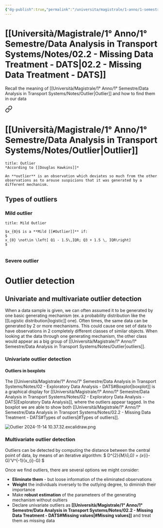 ```yaml
---
{"dg-publish":true,"permalink":"/universita/magistrale/1-anno/1-semestre/data-analysis-in-transport-systems/notes/02-2-missing-data-treatment-dats/","tags":["UNI"]}
---
```


# [[Università/Magistrale/1° Anno/1° Semestre/Data Analysis in Transport Systems/Notes/02.2 - Missing Data Treatment - DATS\|02.2 - Missing Data Treatment - DATS]]

Recall the meaning of [[Università/Magistrale/1° Anno/1° Semestre/Data Analysis in Transport Systems/Notes/Outlier\|Outlier]] and how to find them in our data


<div class="transclusion internal-embed is-loaded"><a class="markdown-embed-link" href="/universita/magistrale/1-anno/1-semestre/data-analysis-in-transport-systems/notes/outlier/" aria-label="Open link"><svg xmlns="http://www.w3.org/2000/svg" width="24" height="24" viewBox="0 0 24 24" fill="none" stroke="currentColor" stroke-width="2" stroke-linecap="round" stroke-linejoin="round" class="svg-icon lucide-link"><path d="M10 13a5 5 0 0 0 7.54.54l3-3a5 5 0 0 0-7.07-7.07l-1.72 1.71"></path><path d="M14 11a5 5 0 0 0-7.54-.54l-3 3a5 5 0 0 0 7.07 7.07l1.71-1.71"></path></svg></a><div class="markdown-embed">




# [[Università/Magistrale/1° Anno/1° Semestre/Data Analysis in Transport Systems/Notes/Outlier\|Outlier]]


```ad-Definizione
title: Outlier
*According to [[Douglas Hawkins]]*

An **outlier** is an observation which deviates so much from the other observations as to arouse suspicions that it was generated by a different mechanism.

```

## Types of outliers

### Mild outlier

```ad-Definizione
title: Mild Outlier

$x_{0}$ is a **Mild [[#Outlier]]** if:
$
x_{0} \not\in \left[ Q1 - 1.5\,IQR; Q3 + 1.5 \, IQR\right]
$


```


### Severe outlier


# Outlier detection

## Univariate and multivariate outlier detection

When a data sample is given, we can often assumed it to be generated by one basic generating mechanism (ex. a probability distribution like the [[Logistic distribution\|logistic]] one). Often times, the same data can be generated by 2 or more mechanisms. This could cause one set of data to have observations in 2 completely different classes of similar objects. When looking at the data through one generating mechanism, the other class would appear as a big group of [[Università/Magistrale/1° Anno/1° Semestre/Data Analysis in Transport Systems/Notes/Outlier\|outliers]].

### Univariate outlier detection

#### Outliers in boxplots

The [[Università/Magistrale/1° Anno/1° Semestre/Data Analysis in Transport Systems/Notes/02 - Exploratory Data Analysis - DATS#Boxplot\|boxplot]] is a graphical display for [[Università/Magistrale/1° Anno/1° Semestre/Data Analysis in Transport Systems/Notes/02 - Exploratory Data Analysis - DATS\|Exploratory Data Analysis]], where the outliers appear tagged. In the boxplot we are able to show both [[Università/Magistrale/1° Anno/1° Semestre/Data Analysis in Transport Systems/Notes/02.2 - Missing Data Treatment - DATS#Types of outliers\|#Types of outliers]].

![Outlier 2024-11-14 10.37.32.excalidraw.png](/img/user/Universit%C3%A0/Magistrale/1%C2%B0%20Anno/1%C2%B0%20Semestre/Data%20Analysis%20in%20Transport%20Systems/Notes/Allegati/Outlier%202024-11-14%2010.37.32.excalidraw.png)



### Multivariate outlier detection

Outliers can be detected by computing the distance between the central point of data, by means of an iterative algorithm:
$
D^{2}_{M}(i,G) = (x_{i}-G)'V^{-1}(x_{i}-G)
$



</div></div>


Once we find outliers, there are several options we might consider:
- **Eliminate them** - but loose information of the eliminated observations
- **Weight** the individuals inversely to the outlying degree, to diminish their importance
- Make **robust estimation** of the parameteers of the generating mechanism without oultiers
- Declare univariate outliers as **[[Università/Magistrale/1° Anno/1° Semestre/Data Analysis in Transport Systems/Notes/02.2 - Missing Data Treatment - DATS#Missing values\|#Missing values]]** and treat them as missing data


